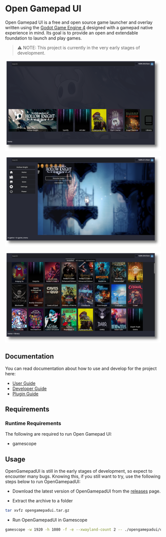 # Open Gamepad UI

Open Gamepad UI is a free and open source game launcher and overlay written using the
[Godot Game Engine 4](https://godotengine.org/) designed with a gamepad native
experience in mind. Its goal is to provide an open and extendable foundation
to launch and play games.

> :warning: NOTE: This project is currently in the very early stages of development.

![](docs/media/screenshot01.png)

![](docs/media/screenshot02.png)

![](docs/media/screenshot03.png)

## Documentation

You can read documentation about how to use and develop for the project here:

- [User Guide](./docs/USER.md)
- [Developer Guide](./docs/DEVELOPER.md)
- [Plugin Guide](./docs/PLUGINS.md)

## Requirements

### Runtime Requirements

The following are required to run Open Gamepad UI:

- gamescope

## Usage

OpenGamepadUI is still in the early stages of development, so expect to
encounter many bugs. Knowing this, if you still want to try, use the following
steps below to run OpenGamepadUI:

- Download the latest version of OpenGamepadUI from the [releases](https://github.com/ShadowBlip/OpenGamepadUI/releases) page.

- Extract the archive to a folder

```bash
tar xvfz opengamepadui.tar.gz
```

- Run OpenGamepadUI in Gamescope

```bash
gamescope -w 1920 -h 1080 -f -e --xwayland-count 2 -- ./opengamepadui/opengamepad-ui.x86_64
```
